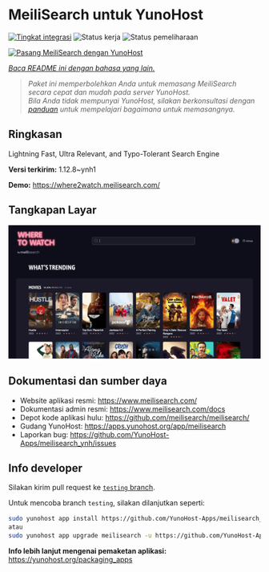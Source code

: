 <!--
N.B.: README ini dibuat secara otomatis oleh <https://github.com/YunoHost/apps/tree/master/tools/readme_generator>
Ini TIDAK boleh diedit dengan tangan.
-->

# MeiliSearch untuk YunoHost

[![Tingkat integrasi](https://apps.yunohost.org/badge/integration/meilisearch)](https://ci-apps.yunohost.org/ci/apps/meilisearch/)
![Status kerja](https://apps.yunohost.org/badge/state/meilisearch)
![Status pemeliharaan](https://apps.yunohost.org/badge/maintained/meilisearch)

[![Pasang MeiliSearch dengan YunoHost](https://install-app.yunohost.org/install-with-yunohost.svg)](https://install-app.yunohost.org/?app=meilisearch)

*[Baca README ini dengan bahasa yang lain.](./ALL_README.md)*

> *Paket ini memperbolehkan Anda untuk memasang MeiliSearch secara cepat dan mudah pada server YunoHost.*  
> *Bila Anda tidak mempunyai YunoHost, silakan berkonsultasi dengan [panduan](https://yunohost.org/install) untuk mempelajari bagaimana untuk memasangnya.*

## Ringkasan

Lightning Fast, Ultra Relevant, and Typo-Tolerant Search Engine


**Versi terkirim:** 1.12.8~ynh1

**Demo:** <https://where2watch.meilisearch.com/>

## Tangkapan Layar

![Tangkapan Layar pada MeiliSearch](./doc/screenshots/meilisearch.png)

## Dokumentasi dan sumber daya

- Website aplikasi resmi: <https://www.meilisearch.com/>
- Dokumentasi admin resmi: <https://www.meilisearch.com/docs>
- Depot kode aplikasi hulu: <https://github.com/meilisearch/meilisearch/>
- Gudang YunoHost: <https://apps.yunohost.org/app/meilisearch>
- Laporkan bug: <https://github.com/YunoHost-Apps/meilisearch_ynh/issues>

## Info developer

Silakan kirim pull request ke [`testing` branch](https://github.com/YunoHost-Apps/meilisearch_ynh/tree/testing).

Untuk mencoba branch `testing`, silakan dilanjutkan seperti:

```bash
sudo yunohost app install https://github.com/YunoHost-Apps/meilisearch_ynh/tree/testing --debug
atau
sudo yunohost app upgrade meilisearch -u https://github.com/YunoHost-Apps/meilisearch_ynh/tree/testing --debug
```

**Info lebih lanjut mengenai pemaketan aplikasi:** <https://yunohost.org/packaging_apps>

